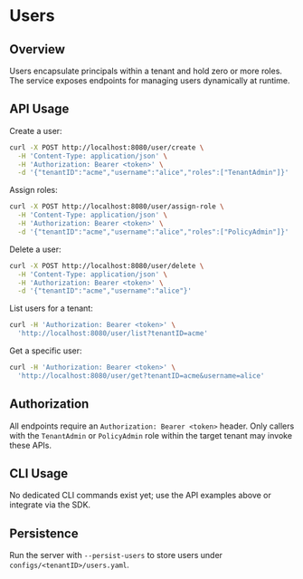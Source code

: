 # Users

## Overview
Users encapsulate principals within a tenant and hold zero or more roles. The service exposes endpoints for managing users dynamically at runtime.

## API Usage
Create a user:
```sh
curl -X POST http://localhost:8080/user/create \
  -H 'Content-Type: application/json' \
  -H 'Authorization: Bearer <token>' \
  -d '{"tenantID":"acme","username":"alice","roles":["TenantAdmin"]}'
```
Assign roles:
```sh
curl -X POST http://localhost:8080/user/assign-role \
  -H 'Content-Type: application/json' \
  -H 'Authorization: Bearer <token>' \
  -d '{"tenantID":"acme","username":"alice","roles":["PolicyAdmin"]}'
```
Delete a user:
```sh
curl -X POST http://localhost:8080/user/delete \
  -H 'Content-Type: application/json' \
  -H 'Authorization: Bearer <token>' \
  -d '{"tenantID":"acme","username":"alice"}'
```
List users for a tenant:
```sh
curl -H 'Authorization: Bearer <token>' \
  'http://localhost:8080/user/list?tenantID=acme'
```
Get a specific user:
```sh
curl -H 'Authorization: Bearer <token>' \
  'http://localhost:8080/user/get?tenantID=acme&username=alice'
```

## Authorization
All endpoints require an `Authorization: Bearer <token>` header. Only callers with the `TenantAdmin` or `PolicyAdmin` role within the target tenant may invoke these APIs.

## CLI Usage
No dedicated CLI commands exist yet; use the API examples above or integrate via the SDK.

## Persistence
Run the server with `--persist-users` to store users under `configs/<tenantID>/users.yaml`.
